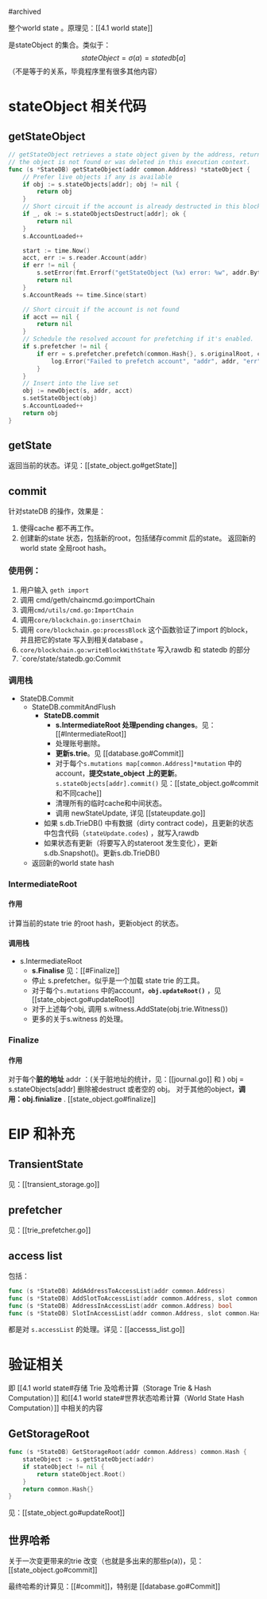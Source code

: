 #archived 

整个world state 。原理见：[[4.1 world state]]

是stateObject 的集合。类似于：
$$
stateObject = \sigma(a) = statedb[a]
$$
（不是等于的关系，毕竟程序里有很多其他内容）


# stateObject 相关代码
## getStateObject
```go
// getStateObject retrieves a state object given by the address, returning nil if
// the object is not found or was deleted in this execution context.
func (s *StateDB) getStateObject(addr common.Address) *stateObject {
	// Prefer live objects if any is available
	if obj := s.stateObjects[addr]; obj != nil {
		return obj
	}
	// Short circuit if the account is already destructed in this block.
	if _, ok := s.stateObjectsDestruct[addr]; ok {
		return nil
	}
	s.AccountLoaded++

	start := time.Now()
	acct, err := s.reader.Account(addr)
	if err != nil {
		s.setError(fmt.Errorf("getStateObject (%x) error: %w", addr.Bytes(), err))
		return nil
	}
	s.AccountReads += time.Since(start)

	// Short circuit if the account is not found
	if acct == nil {
		return nil
	}
	// Schedule the resolved account for prefetching if it's enabled.
	if s.prefetcher != nil {
		if err = s.prefetcher.prefetch(common.Hash{}, s.originalRoot, common.Address{}, []common.Address{addr}, nil, true); err != nil {
			log.Error("Failed to prefetch account", "addr", addr, "err", err)
		}
	}
	// Insert into the live set
	obj := newObject(s, addr, acct)
	s.setStateObject(obj)
	s.AccountLoaded++
	return obj
}
```

## getState
返回当前的状态。详见：[[state_object.go#getState]]

## commit
针对stateDB 的操作，效果是：
1. 使得cache 都不再工作。
2. 创建新的state 状态，包括新的root，包括储存commit 后的state。
返回新的world state 全局root hash。

### 使用例：
1. 用户输入 `geth import` 
2. 调用 cmd/geth/chaincmd.go:importChain 
3. 调用`cmd/utils/cmd.go:ImportChain`
4. 调用`core/blockchain.go:insertChain`
5. 调用 `core/blockchain.go:processBlock` 这个函数验证了import 的block，并且把它的state 写入到相关database 。
6. `core/blockchain.go:writeBlockWithState` 写入rawdb 和 statedb 的部分
7. `core/state/statedb.go:Commit

### 调用栈

- StateDB.Commit
    - StateDB.commitAndFlush
        - **StateDB.commit**
            - **s.IntermediateRoot 处理pending changes**。见：[[#IntermediateRoot]]
            - 处理账号删除。
            - **更新s.trie**。见 [[database.go#Commit]]
            - 对于每个`s.mutations map[common.Address]*mutation` 中的 account，**提交state_object 上的更新**。`s.stateObjects[addr].commit()` 见：[[state_object.go#commit 和不同cache]]
            - 清理所有的临时cache和中间状态。
            - 调用 newStateUpdate, 详见 [[stateupdate.go]]
        - 如果 s.db.TrieDB() 中有数据（dirty contract code)，且更新的状态中包含代码（`stateUpdate.codes`) ，就写入rawdb
        - 如果状态有更新（将要写入的stateroot 发生变化），更新s.db.Snapshot()。更新s.db.TrieDB()
	- 返回新的world state hash

### IntermediateRoot
#### 作用
计算当前的state trie 的root hash，更新object 的状态。

#### 调用栈
- s.IntermediateRoot
    - **s.Finalise** 见：[[#Finalize]]
    - 停止 s.prefetcher。似乎是一个加载 state trie 的工具。
    -  对于每个`s.mutations` 中的account，**`obj.updateRoot()`** ，见[[state_object.go#updateRoot]]
    - 对于上述每个obj, 调用 s.witness.AddState(obj.trie.Witness())
    - 更多的关于s.witness 的处理。

### Finalize
#### 作用
对于每个**脏的地址** addr ：(关于脏地址的统计，见：[[journal.go]] 和 )
	obj = s.stateObjects\[addr\]
	删除被destruct 或者空的 obj。
	对于其他的object，**调用：obj.finialize** . [[state_object.go#finalize]]


# EIP 和补充
## TransientState

见：[[transient_storage.go]]

## prefetcher
见：[[trie_prefetcher.go]]

## access list
包括：
```go
func (s *StateDB) AddAddressToAccessList(addr common.Address)
func (s *StateDB) AddSlotToAccessList(addr common.Address, slot common.Hash)
func (s *StateDB) AddressInAccessList(addr common.Address) bool
func (s *StateDB) SlotInAccessList(addr common.Address, slot common.Hash) (addressPresent bool, slotPresent bool)
```
都是对 `s.accessList` 的处理。详见：[[accesss_list.go]]

# 验证相关
即 [[4.1 world state#存储 Trie 及哈希计算（Storage Trie & Hash Computation）]] 和[[4.1 world state#世界状态哈希计算（World State Hash Computation）]] 中相关的内容

## GetStorageRoot

```go
func (s *StateDB) GetStorageRoot(addr common.Address) common.Hash {
    stateObject := s.getStateObject(addr)
    if stateObject != nil {
        return stateObject.Root()
    }
    return common.Hash{}
}
```

见：[[state_object.go#updateRoot]]

## 世界哈希


关于一次变更带来的trie 改变（也就是多出来的那些p(a))，见：[[state_object.go#commit]]

最终哈希的计算见：[[#commit]]，特别是 [[database.go#Commit]]

